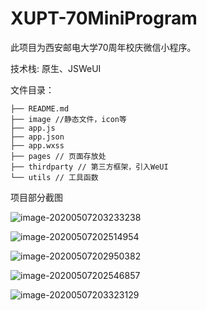 # XUPT-70MiniProgram
此项目为西安邮电大学70周年校庆微信小程序。

技术栈: 原生、JSWeUI

文件目录：

```
├── README.md
├── image //静态文件，icon等
├── app.js
├── app.json
├── app.wxss
├── pages // 页面存放处
├── thirdparty // 第三方框架，引入WeUI
└── utils // 工具函数
```

项目部分截图

![image-20200507203233238](https://i.loli.net/2020/05/07/NgaAQ9oMUPV27dG.png)

![image-20200507202514954](https://i.loli.net/2020/05/07/nTNDRVwCY2i3ks8.png)

![image-20200507202950382](https://i.loli.net/2020/05/07/WwtI96dNYbmLiQr.png)



![image-20200507202546857](https://i.loli.net/2020/05/07/Rv5rZqYMDC82JHG.png)

![image-20200507203323129](https://i.loli.net/2020/05/07/GsgqBvlXAn5QU23.png)

